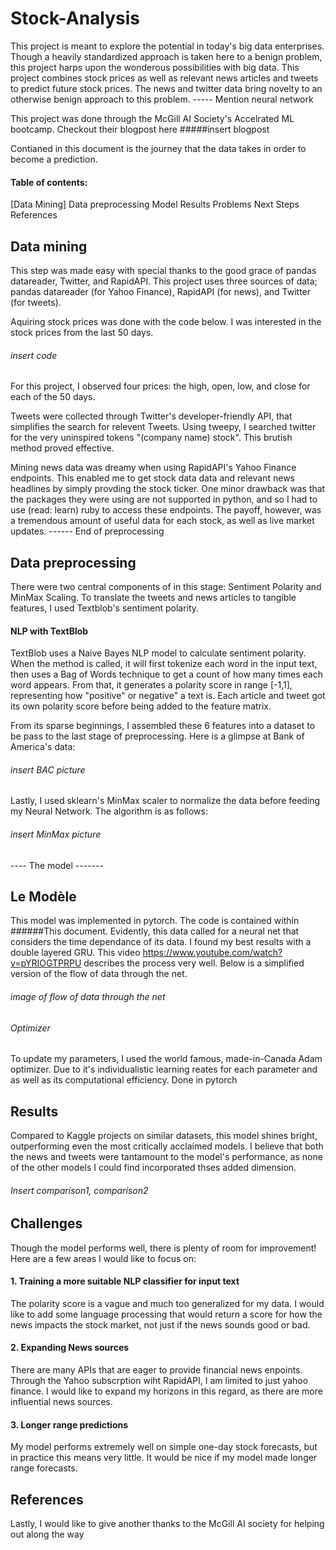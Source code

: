 # Stock-Analysis

This project is meant to explore the potential in today's big data enterprises. Though a heavily standardized approach is taken here to a benign problem, this project harps upon the wonderous possibilities with big data. This project combines stock prices as well as relevant news articles and tweets to predict future stock prices. The news and twitter data bring novelty to an otherwise benign approach to this problem. ----- Mention neural network

This project was done through the McGill AI Society's Accelrated ML bootcamp. Checkout their blogpost here #####insert blogpost

Contianed in this document is the journey that the data takes in order to become a prediction.

#### Table of contents:
[Data Mining]
Data preprocessing
Model
Results
Problems
Next Steps
References
## Data mining
This step was made easy with special thanks to the good grace of pandas datareader, Twitter, and RapidAPI. This project uses three sources of data; pandas datareader (for Yahoo Finance), RapidAPI (for news), and Twitter (for tweets).

Aquiring stock prices was done with the code below. I was interested in the stock prices from the last 50 days.
###### insert code
For this project, I observed four prices: the high, open, low, and close for each of the 50 days.

Tweets were collected through Twitter's developer-friendly API, that simplifies the search for relevent Tweets. Using tweepy, I searched twitter for the very uninspired tokens "(company name) stock". This brutish method proved effective.

Mining news data was dreamy when using RapidAPI's Yahoo Finance endpoints. This enabled me to get stock data data and relevant news headlines by simply provding the stock ticker. One minor drawback was that the packages they were using are not supported in python, and so I had to use (read: learn) ruby to access these endpoints. The payoff, however, was a tremendous amount of useful data for each stock, as well as live market updates.
 ------ End of preprocessing
 
## Data preprocessing
There were two central components of in this stage: Sentiment Polarity and MinMax Scaling.
To translate the tweets and news articles to tangible features, I used Textblob's sentiment polarity.

#### NLP with TextBlob
TextBlob uses a Naive Bayes NLP model to calculate sentiment polarity. When the method is called, it will first tokenize each word in the input text, then uses a Bag of Words technique to get a count of how many times each word appears. From that, it generates a polarity score in range [-1,1],  representing how "positive" or negative" a text is. Each article and tweet got its own polarity score before being added to the feature matrix.

From its sparse beginnings, I assembled these 6 features into a dataset to be pass to the last stage of preprocessing. Here is a glimpse at Bank of America's data:
###### insert BAC picture

Lastly, I used sklearn's MinMax scaler to normalize the data before feeding my Neural Network. The algorithm is as follows:
###### insert MinMax picture


---- The model -------
## Le Modèle
This model was implemented in pytorch. The code is contained within ######This document. Evidently, this data called for a neural net that considers the time dependance of its data. I found my best results with a double layered GRU. This video https://www.youtube.com/watch?v=pYRIOGTPRPU describes the process very well. Below is a simplified version of the flow of data through the net.
###### image of flow of data through the net
###### Optimizer
To update my parameters, I used the world famous, made-in-Canada Adam optimizer. Due to it's individualistic learning reates for each parameter and as well as its computational efficiency.
Done in pytorch

## Results
Compared to Kaggle projects on similar datasets, this model shines bright, outperforming even the most critically acclaimed models. I believe that both the news and tweets were tantamount to the model's performance, as none of the other models I could find incorporated thses added dimension.
###### Insert comparison1, comparison2



## Challenges
Though the model performs well, there is plenty of room for improvement! Here are a few areas I would like to focus on:
#### 1. Training a more suitable NLP classifier for input text
The polarity score is a vague and much too generalized for my data. I would like to add some language processing that would return a score for how the news impacts the stock market, not just if the news sounds good or bad. 

#### 2. Expanding News sources
There are many APIs that are eager to provide financial news enpoints. Through the Yahoo subscrption wiht RapidAPI, I am limited to just yahoo finance. I would like to expand my horizons in this regard, as there are more influential news sources.

#### 3. Longer range predictions
My model performs extremely well on simple one-day stock forecasts, but in practice this means very little. It would be nice if my model made longer range forecasts.

## References
Lastly, I would like to give another thanks to the McGill AI society for helping out along the way

